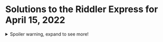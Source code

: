 # Solutions to the Riddler Express for April 15, 2022

<details>
<summary>Spoiler warning, expand to see more!</summary>

**TL;DR: "hire" to "haire" and "our" to "your".**

It turns out, [CMU Pronouncing Dictionary](https://www.nltk.org/_modules/nltk/corpus/reader/cmudict.html) contains many solutions to this week's Riddler Express.

We'll ignore the initialisms and abbreviations, which are unsatisfying answers (e.g., AC to ace, USS to uses, AM to aim). We'll also ignore personal names (e.g., Georgio to Georgiou, Antone to Antoine, Jefferis to Jefferies).

Place names are a little more interesting, but are still unsatisfying:
+ If we count "W" as a vowel, Charleston (chaar-ahls-tahn) to Charlestown (chaarls-tawn)

Some debatable pronunciations:
+ fathering to feathering
+ fondling to foundling

Some unusual but "standard" English words:
+ [beatify](https://en.wiktionary.org/wiki/beatify#English) to [beautify](https://en.wiktionary.org/wiki/beautify#English)

Some pretty good answers up for debate:
+ ok to oak

And some truly good answers:
+ hire to haire
+ our to your

</details>